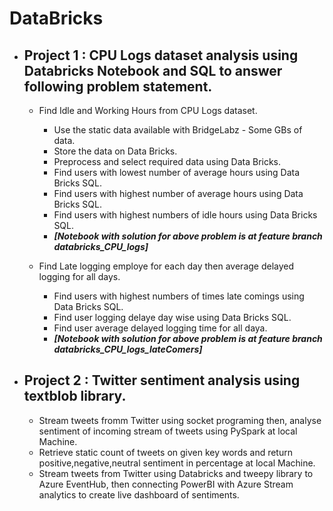 # DataBricks

* ## Project 1 : CPU Logs dataset analysis using Databricks Notebook and SQL to answer following problem statement.
   * Find Idle and Working Hours from CPU Logs dataset.
     * Use the static data available with BridgeLabz - Some GBs of data.
     * Store the data on Data Bricks.
     * Preprocess and select required data using Data Bricks.
     * Find users with lowest number of average hours using Data Bricks SQL.
     * Find users with highest number of average hours using Data Bricks SQL.
     * Find users with highest numbers of idle hours using Data Bricks SQL.
     * **_[Notebook with solution for above problem is at feature branch databricks_CPU_logs]_**

  * Find Late logging employe for each day then average delayed logging for all days.
     * Find users with highest numbers of times late comings using Data Bricks SQL.
     * Find user logging delaye day wise using Data Bricks SQL.
     * Find user average delayed logging time for all daya.
     * **_[Notebook with solution for above problem is at feature branch databricks_CPU_logs_lateComers]_**

* ## Project 2 : Twitter sentiment analysis using textblob library.
   * Stream tweets fromm Twitter using socket programing then, analyse sentiment of incoming stream of tweets using PySpark at local Machine.
   * Retrieve static count of tweets on given key words and return positive,negative,neutral sentiment in percentage at local Machine.
   * Stream tweets from Twitter using Databricks and tweepy library to Azure EventHub, then connecting PowerBI with Azure Stream analytics to create live dashboard of sentiments.
